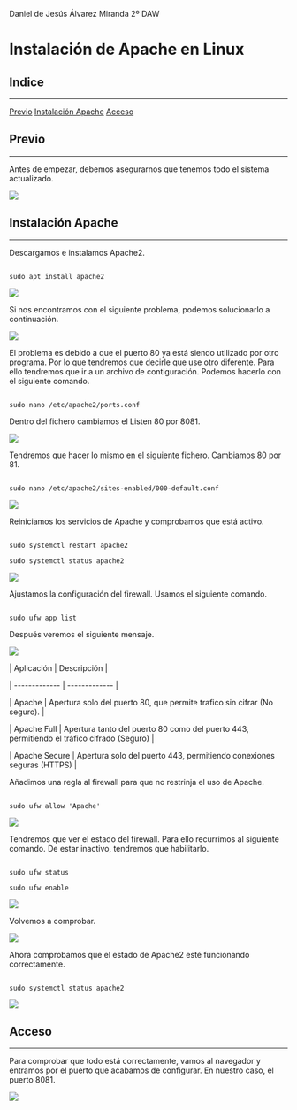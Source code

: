 ﻿Daniel de Jesús Álvarez Miranda		2º DAW



# Instalación de Apache en Linux



## Indice
---
[Previo](#item1)
[Instalación Apache](#item2)
[Acceso](#item3)


<a name = "item1"></a>
## Previo
---

Antes de empezar, debemos asegurarnos que tenemos todo el sistema actualizado.

![](01.png)


<a name = "item2"></a>
## Instalación Apache
---

Descargamos e instalamos Apache2.

```console

sudo apt install apache2

```

![](img/02.png)

Si nos encontramos con el siguiente problema, podemos solucionarlo a continuación.

![](img/03.png)

El problema es debido a que el puerto 80 ya está siendo utilizado por otro programa. Por lo que tendremos que decirle que use otro diferente. Para ello tendremos que ir a un archivo de contiguración. Podemos hacerlo con el siguiente comando.

```console

sudo nano /etc/apache2/ports.conf

```

Dentro del fichero cambiamos el Listen 80 por 8081.

![](img/04.png)

Tendremos que hacer lo mismo en el siguiente fichero. Cambiamos 80 por 81.

```console

sudo nano /etc/apache2/sites-enabled/000-default.conf
```

![](05.png)


Reiniciamos los servicios de Apache y comprobamos que está activo.

```console

sudo systemctl restart apache2

sudo systemctl status apache2

```

![](img/06.png)

Ajustamos la configuración del firewall. Usamos el siguiente comando.

```console

sudo ufw app list

```

Después veremos el siguiente mensaje.

![](img/07.png)


| Aplicación | Descripción |

| ------------- | ------------- |

| Apache  | Apertura solo del puerto 80, que permite trafico sin cifrar (No seguro).  |

| Apache Full  | Apertura tanto del puerto 80 como del puerto 443, permitiendo el tráfico cifrado (Seguro) |

| Apache Secure  | Apertura solo del puerto 443, permitiendo conexiones seguras (HTTPS) |


Añadimos una regla al firewall para que no restrinja el uso de Apache.

```console

sudo ufw allow 'Apache'

```

![](img/08.png)


Tendremos que ver el estado del firewall. Para ello recurrimos al siguiente comando. De estar inactivo, tendremos que habilitarlo.

```console

sudo ufw status

sudo ufw enable

```

![](img/09.png)

Volvemos a comprobar.

![](img/10.png)


Ahora comprobamos que el estado de Apache2 esté funcionando correctamente.

```console

sudo systemctl status apache2

```

![](img/11.png)

<a name = "item3"></a>
## Acceso
---

Para comprobar que todo está correctamente, vamos al navegador y entramos por el puerto que acabamos de configurar. En nuestro caso, el puerto 8081.

![](img/12.png)
